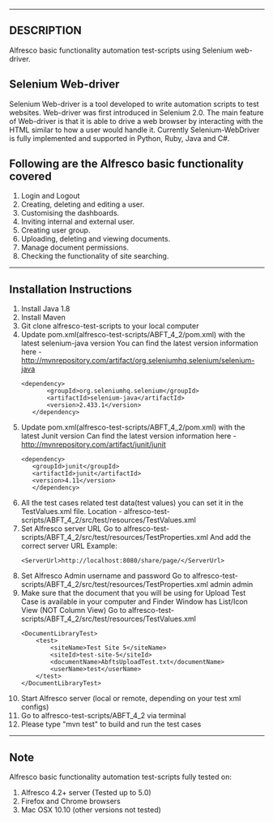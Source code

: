 -----------
DESCRIPTION
-----------

Alfresco basic functionality automation test-scripts using Selenium web-driver.

Selenium Web-driver
------------------

Selenium Web-driver is a tool developed to write automation scripts to test websites. Web-driver was first introduced in Selenium 2.0. The main feature of Web-driver is that it is able to drive a web browser by interacting with the HTML  similar to how a user would handle it. Currently Selenium-WebDriver is fully implemented and supported in Python, Ruby, Java and C#.

Following are the Alfresco basic functionality covered 
------------------------------------------------------

1. Login and Logout
2. Creating, deleting and editing a user.
3. Customising the dashboards.
4. Inviting internal and external user.
5. Creating user group.
6. Uploading, deleting and viewing documents.
7. Manage document permissions.
8. Checking the functionality of site searching.

-------------------------
Installation Instructions
-------------------------

1. Install Java 1.8
2. Install Maven
3. Git clone alfresco-test-scripts to your local computer 
4. Update pom.xml(alfresco-test-scripts/ABFT_4_2/pom.xml) with the latest selenium-java version
   You can find the latest version information here - http://mvnrepository.com/artifact/org.seleniumhq.selenium/selenium-java
     ```
	<dependency>
        	<groupId>org.seleniumhq.selenium</groupId>
        	<artifactId>selenium-java</artifactId>
        	<version>2.433.1</version>
     	</dependency>
     ```
5. Update pom.xml(alfresco-test-scripts/ABFT_4_2/pom.xml) with the latest Junit version
   Can find the latest version information here - http://mvnrepository.com/artifact/junit/junit
     ```
	<dependency>
		<groupId>junit</groupId>
		<artifactId>junit</artifactId>
		<version>4.11</version>
     	</dependency>
     ```
6. All the test cases related test data(test values) you can set it in the TestValues.xml file.
   Location - alfresco-test-scripts/ABFT_4_2/src/test/resources/TestValues.xml
7. Set Alfresco server URL
   Go to alfresco-test-scripts/ABFT_4_2/src/test/resources/TestProperties.xml
   And add the correct server URL Example: 
	```
	<ServerUrl>http://localhost:8080/share/page/</ServerUrl>
	```
8. Set Alfresco Admin username and password 
   Go to alfresco-test-scripts/ABFT_4_2/src/test/resources/TestProperties.xml
     <AdminUsername>admin</AdminUsername>
     <AdminPassword>admin</AdminPassword>
9. Make sure that the document that you will be using for Upload Test Case is available in your computer and Finder Window has List/Icon View (NOT Column View)
    Go to alfresco-test-scripts/ABFT_4_2/src/test/resources/TestValues.xml
    ```
	<DocumentLibraryTest>
		<test>
			<siteName>Test Site 5</siteName>
			<siteId>test-site-5</siteId>
			<documentName>AbftsUploadTest.txt</documentName>
			<userName>test</userName>
		</test>
	</DocumentLibraryTest>
	```
10. Start Alfresco server (local or remote, depending on your test xml configs)
11. Go to alfresco-test-scripts/ABFT_4_2 via terminal
12. Please type "mvn test" to build and run the test cases


----
Note
----

Alfresco basic functionality automation test-scripts fully tested on:

1. Alfresco 4.2+ server (Tested up to 5.0) 
2. Firefox and Chrome browsers
3. Mac OSX 10.10 (other versions not tested)
